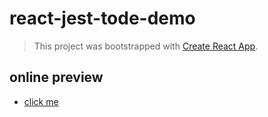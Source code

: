 # react-jest-tode-demo

> This project was bootstrapped with [Create React App](https://github.com/facebook/create-react-app).

## online preview

- [click me](zouzonghua.github.io/react-jest-todolist-demo/)
